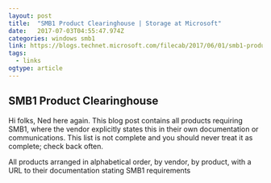 ```yaml
---
layout: post 
title:  "SMB1 Product Clearinghouse | Storage at Microsoft" 
date:   2017-07-03T04:55:47.974Z 
categories: windows smb1
link: https://blogs.technet.microsoft.com/filecab/2017/06/01/smb1-product-clearinghouse/ 
tags:
  - links
ogtype: article 
---
```


## SMB1 Product Clearinghouse

Hi folks, Ned here again. This blog post contains all products requiring SMB1, where the vendor explicitly states this in their own documentation or communications. This list is not complete and you should never treat it as complete; check back often.

All products arranged in alphabetical order, by vendor, by product, with a URL to their documentation stating SMB1 requirements
